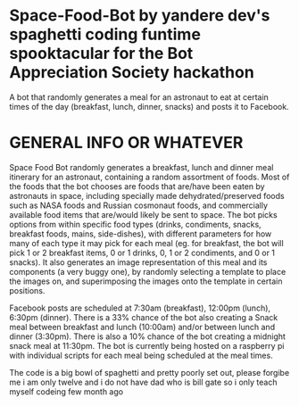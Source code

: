 # Space-Food-Bot by yandere dev's spaghetti coding funtime spooktacular for the Bot Appreciation Society hackathon

A bot that randomly generates a meal for an astronaut to eat at certain times of the day (breakfast, lunch, dinner, snacks) and posts it to Facebook.

# GENERAL INFO OR WHATEVER


Space Food Bot randomly generates a breakfast, lunch and dinner meal itinerary for an astronaut, containing a random assortment of foods. 
Most of the foods that the bot chooses are foods that are/have been eaten by astronauts in space, including specially made dehydrated/preserved foods 
such as NASA foods and Russian cosmonaut foods, and commercially available food items that are/would likely be sent to space. 
The bot picks options from within specific food types (drinks, condiments, snacks, breakfast foods, mains, side-dishes), with different parameters for how 
many of each type it may pick for each meal (eg. for breakfast, the bot will pick 1 or 2 breakfast items, 0 or 1 drinks, 0, 1 or 2 condiments, 
and 0 or 1 snacks). It also generates an image representation of this meal and its components (a very buggy one), by randomly selecting a template
to place the images on, and superimposing the images onto the template in certain positions. 

Facebook posts are scheduled at 7:30am (breakfast), 12:00pm (lunch), 6:30pm (dinner). There is a 33% chance of the bot also creating a Snack meal 
between breakfast and lunch (10:00am) and/or between lunch and dinner (3:30pm). There is also a 10% chance of the bot creating a midnight snack 
meal at 11:30pm. The bot is currently being hosted on a raspberry pi with individual scripts for each meal being scheduled at the meal times.

The code is a big bowl of spaghetti and pretty poorly set out, 
please forgibe me i am only twelve and i do not have dad who is bill gate so i only teach myself codeing few month ago
